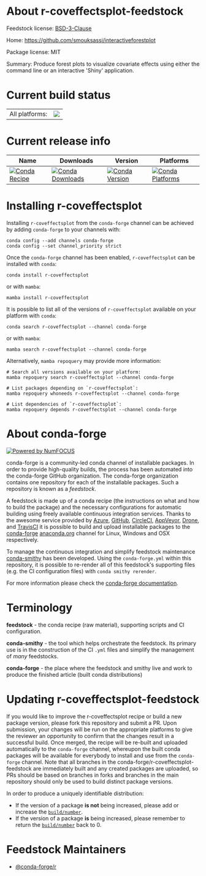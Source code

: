 About r-coveffectsplot-feedstock
================================

Feedstock license: [BSD-3-Clause](https://github.com/conda-forge/r-coveffectsplot-feedstock/blob/main/LICENSE.txt)

Home: https://github.com/smouksassi/interactiveforestplot

Package license: MIT

Summary: Produce forest plots to visualize covariate effects using either the command line or an interactive 'Shiny' application.

Current build status
====================


<table><tr><td>All platforms:</td>
    <td>
      <a href="https://dev.azure.com/conda-forge/feedstock-builds/_build/latest?definitionId=10281&branchName=main">
        <img src="https://dev.azure.com/conda-forge/feedstock-builds/_apis/build/status/r-coveffectsplot-feedstock?branchName=main">
      </a>
    </td>
  </tr>
</table>

Current release info
====================

| Name | Downloads | Version | Platforms |
| --- | --- | --- | --- |
| [![Conda Recipe](https://img.shields.io/badge/recipe-r--coveffectsplot-green.svg)](https://anaconda.org/conda-forge/r-coveffectsplot) | [![Conda Downloads](https://img.shields.io/conda/dn/conda-forge/r-coveffectsplot.svg)](https://anaconda.org/conda-forge/r-coveffectsplot) | [![Conda Version](https://img.shields.io/conda/vn/conda-forge/r-coveffectsplot.svg)](https://anaconda.org/conda-forge/r-coveffectsplot) | [![Conda Platforms](https://img.shields.io/conda/pn/conda-forge/r-coveffectsplot.svg)](https://anaconda.org/conda-forge/r-coveffectsplot) |

Installing r-coveffectsplot
===========================

Installing `r-coveffectsplot` from the `conda-forge` channel can be achieved by adding `conda-forge` to your channels with:

```
conda config --add channels conda-forge
conda config --set channel_priority strict
```

Once the `conda-forge` channel has been enabled, `r-coveffectsplot` can be installed with `conda`:

```
conda install r-coveffectsplot
```

or with `mamba`:

```
mamba install r-coveffectsplot
```

It is possible to list all of the versions of `r-coveffectsplot` available on your platform with `conda`:

```
conda search r-coveffectsplot --channel conda-forge
```

or with `mamba`:

```
mamba search r-coveffectsplot --channel conda-forge
```

Alternatively, `mamba repoquery` may provide more information:

```
# Search all versions available on your platform:
mamba repoquery search r-coveffectsplot --channel conda-forge

# List packages depending on `r-coveffectsplot`:
mamba repoquery whoneeds r-coveffectsplot --channel conda-forge

# List dependencies of `r-coveffectsplot`:
mamba repoquery depends r-coveffectsplot --channel conda-forge
```


About conda-forge
=================

[![Powered by
NumFOCUS](https://img.shields.io/badge/powered%20by-NumFOCUS-orange.svg?style=flat&colorA=E1523D&colorB=007D8A)](https://numfocus.org)

conda-forge is a community-led conda channel of installable packages.
In order to provide high-quality builds, the process has been automated into the
conda-forge GitHub organization. The conda-forge organization contains one repository
for each of the installable packages. Such a repository is known as a *feedstock*.

A feedstock is made up of a conda recipe (the instructions on what and how to build
the package) and the necessary configurations for automatic building using freely
available continuous integration services. Thanks to the awesome service provided by
[Azure](https://azure.microsoft.com/en-us/services/devops/), [GitHub](https://github.com/),
[CircleCI](https://circleci.com/), [AppVeyor](https://www.appveyor.com/),
[Drone](https://cloud.drone.io/welcome), and [TravisCI](https://travis-ci.com/)
it is possible to build and upload installable packages to the
[conda-forge](https://anaconda.org/conda-forge) [anaconda.org](https://anaconda.org/)
channel for Linux, Windows and OSX respectively.

To manage the continuous integration and simplify feedstock maintenance
[conda-smithy](https://github.com/conda-forge/conda-smithy) has been developed.
Using the ``conda-forge.yml`` within this repository, it is possible to re-render all of
this feedstock's supporting files (e.g. the CI configuration files) with ``conda smithy rerender``.

For more information please check the [conda-forge documentation](https://conda-forge.org/docs/).

Terminology
===========

**feedstock** - the conda recipe (raw material), supporting scripts and CI configuration.

**conda-smithy** - the tool which helps orchestrate the feedstock.
                   Its primary use is in the construction of the CI ``.yml`` files
                   and simplify the management of *many* feedstocks.

**conda-forge** - the place where the feedstock and smithy live and work to
                  produce the finished article (built conda distributions)


Updating r-coveffectsplot-feedstock
===================================

If you would like to improve the r-coveffectsplot recipe or build a new
package version, please fork this repository and submit a PR. Upon submission,
your changes will be run on the appropriate platforms to give the reviewer an
opportunity to confirm that the changes result in a successful build. Once
merged, the recipe will be re-built and uploaded automatically to the
`conda-forge` channel, whereupon the built conda packages will be available for
everybody to install and use from the `conda-forge` channel.
Note that all branches in the conda-forge/r-coveffectsplot-feedstock are
immediately built and any created packages are uploaded, so PRs should be based
on branches in forks and branches in the main repository should only be used to
build distinct package versions.

In order to produce a uniquely identifiable distribution:
 * If the version of a package **is not** being increased, please add or increase
   the [``build/number``](https://docs.conda.io/projects/conda-build/en/latest/resources/define-metadata.html#build-number-and-string).
 * If the version of a package **is** being increased, please remember to return
   the [``build/number``](https://docs.conda.io/projects/conda-build/en/latest/resources/define-metadata.html#build-number-and-string)
   back to 0.

Feedstock Maintainers
=====================

* [@conda-forge/r](https://github.com/orgs/conda-forge/teams/r/)

